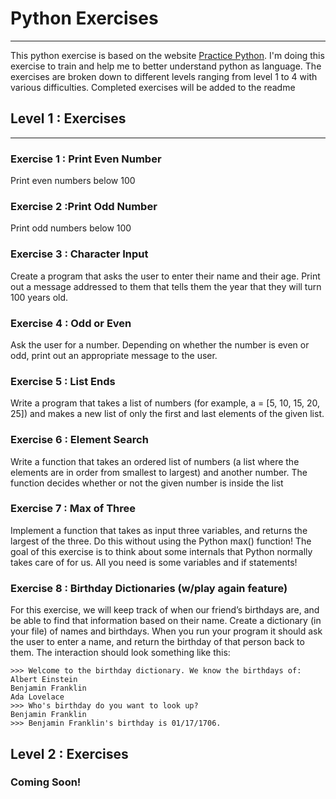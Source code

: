 # Python Exercises
---
This python exercise is based on the website [Practice Python](https://www.practicepython.org/). I'm doing this exercise to train and help me to better understand python as language. The exercises are broken down to different levels ranging from level 1 to 4 with various difficulties. Completed exercises will be added to the readme

## Level 1 : Exercises
---
### Exercise 1 : Print Even Number
Print even numbers below 100
### Exercise 2 :Print Odd Number
Print odd numbers below 100
### Exercise 3 : Character Input
Create a program that asks the user to enter their name and their age. Print out a message addressed to them that tells them the year that they will turn 100 years old.
### Exercise 4 : Odd or Even
Ask the user for a number. Depending on whether the number is even or odd, print out an appropriate message to the user.
### Exercise 5 : List Ends
Write a program that takes a list of numbers (for example, a = [5, 10, 15, 20, 25]) and makes a new list of only the first and last elements of the given list. 
### Exercise 6 : Element Search
Write a function that takes an ordered list of numbers (a list where the elements are in order from smallest to largest) and another number. The function decides whether or not the given number is inside the list
### Exercise 7 : Max of Three
Implement a function that takes as input three variables, and returns the largest of the three. Do this without using the Python max() function!
The goal of this exercise is to think about some internals that Python normally takes care of for us. All you need is some variables and if statements!
### Exercise 8 : Birthday Dictionaries (w/play again feature)
For this exercise, we will keep track of when our friend’s birthdays are, and be able to find that information based on their name. Create a dictionary (in your file) of names and birthdays. When you run your program it should ask the user to enter a name, and return the birthday of that person back to them. The interaction should look something like this:
```
>>> Welcome to the birthday dictionary. We know the birthdays of:
Albert Einstein
Benjamin Franklin
Ada Lovelace
>>> Who's birthday do you want to look up?
Benjamin Franklin
>>> Benjamin Franklin's birthday is 01/17/1706.
```

## Level 2 : Exercises
### Coming Soon!
